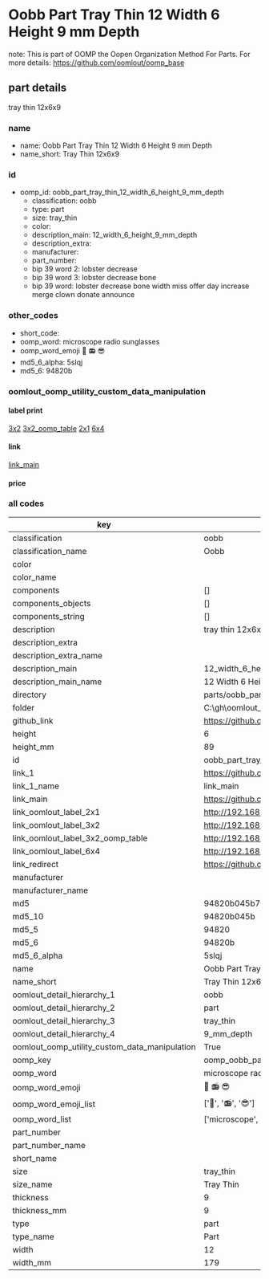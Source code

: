 # Oobb Part Tray Thin 12 Width 6 Height 9 mm Depth  

note: This is part of OOMP the Oopen Organization Method For Parts. For more details: https://github.com/oomlout/oomp_base

##  part details
  



tray thin 12x6x9



### name
* name: Oobb Part Tray Thin 12 Width 6 Height 9 mm Depth
* name_short: Tray Thin 12x6x9 
### id
* oomp_id: oobb_part_tray_thin_12_width_6_height_9_mm_depth
  * classification: oobb
  * type: part
  * size: tray_thin
  * color: 
  * description_main: 12_width_6_height_9_mm_depth
  * description_extra: 
  * manufacturer: 
  * part_number: 
  * bip 39 word 2: lobster decrease
  * bip 39 word 3: lobster decrease bone
  * bip 39 word: lobster decrease bone width miss offer day increase merge clown donate announce

### other_codes
* short_code: 
* oomp_word: microscope radio sunglasses
* oomp_word_emoji :microscope: :radio: :sunglasses:
* md5_6_alpha: 5slqj
* md5_6: 94820b






### oomlout_oomp_utility_custom_data_manipulation
#### label print
[3x2](http://192.168.1.245:1112/?label=oomp%205slqj)
[3x2_oomp_table](http://192.168.1.108:1112/?label=oomp%205slqj)
[2x1](http://192.168.1.242:1112/?label=oomp%205slqj)
[6x4](http://192.168.1.55:1112/?label=oomp%205slqj)    

#### link

[link_main](https://github.com/oomlout/oomlout_oobb_version_4_generated_parts/tree/main/navigation_oomp/oobb/part/tray_thin/12_width_6_height_9_mm_depth/part)                              

#### price







### all codes 
| key | value |  
| --- | --- |  
| classification | oobb |  
| classification_name | Oobb |  
| color |  |  
| color_name |  |  
| components | [] |  
| components_objects | [] |  
| components_string | [] |  
| description | tray thin 12x6x9 |  
| description_extra |  |  
| description_extra_name |  |  
| description_main | 12_width_6_height_9_mm_depth |  
| description_main_name | 12 Width 6 Height 9 mm Depth |  
| directory | parts/oobb_part_tray_thin_12_width_6_height_9_mm_depth |  
| folder | C:\gh\oomlout_oobb_version_4_generated_parts\parts\oobb_part_tray_thin_12_width_6_height_9_mm_depth |  
| github_link | https://github.com/oomlout/oomlout_oomp_part_src/tree/main/parts/oobb_part_tray_thin_12_width_6_height_9_mm_depth |  
| height | 6 |  
| height_mm | 89 |  
| id | oobb_part_tray_thin_12_width_6_height_9_mm_depth |  
| link_1 | https://github.com/oomlout/oomlout_oobb_version_4_generated_parts/tree/main/navigation_oomp/oobb/part/tray_thin/12_width_6_height_9_mm_depth/part |  
| link_1_name | link_main |  
| link_main | https://github.com/oomlout/oomlout_oobb_version_4_generated_parts/tree/main/navigation_oomp/oobb/part/tray_thin/12_width_6_height_9_mm_depth/part |  
| link_oomlout_label_2x1 | http://192.168.1.242:1112/?label=oomp%205slqj |  
| link_oomlout_label_3x2 | http://192.168.1.245:1112/?label=oomp%205slqj |  
| link_oomlout_label_3x2_oomp_table | http://192.168.1.108:1112/?label=oomp%205slqj |  
| link_oomlout_label_6x4 | http://192.168.1.55:1112/?label=oomp%205slqj |  
| link_redirect | https://github.com/oomlout/oomlout_oobb_version_4_generated_parts/tree/main/parts/oobb_tray_thin_12_06_09 |  
| manufacturer |  |  
| manufacturer_name |  |  
| md5 | 94820b045b72a70265c6efac328e4c19 |  
| md5_10 | 94820b045b |  
| md5_5 | 94820 |  
| md5_6 | 94820b |  
| md5_6_alpha | 5slqj |  
| name | Oobb Part Tray Thin 12 Width 6 Height 9 mm Depth |  
| name_short | Tray Thin 12x6x9  |  
| oomlout_detail_hierarchy_1 | oobb |  
| oomlout_detail_hierarchy_2 | part |  
| oomlout_detail_hierarchy_3 | tray_thin |  
| oomlout_detail_hierarchy_4 | 9_mm_depth |  
| oomlout_oomp_utility_custom_data_manipulation | True |  
| oomp_key | oomp_oobb_part_tray_thin_12_width_6_height_9_mm_depth |  
| oomp_word | microscope radio sunglasses |  
| oomp_word_emoji | :microscope: :radio: :sunglasses: |  
| oomp_word_emoji_list | [':microscope:', ':radio:', ':sunglasses:'] |  
| oomp_word_list | ['microscope', 'radio', 'sunglasses'] |  
| part_number |  |  
| part_number_name |  |  
| short_name |  |  
| size | tray_thin |  
| size_name | Tray Thin |  
| thickness | 9 |  
| thickness_mm | 9 |  
| type | part |  
| type_name | Part |  
| width | 12 |  
| width_mm | 179 |  
